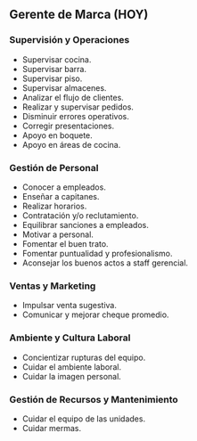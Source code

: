 ## Gerente de Marca (HOY)

### Supervisión y Operaciones
- Supervisar cocina.
- Supervisar barra.
- Supervisar piso.
- Supervisar almacenes.
- Analizar el flujo de clientes.
- Realizar y supervisar pedidos.
- Disminuir errores operativos.
- Corregir presentaciones.
- Apoyo en boquete.
- Apoyo en áreas de cocina.

### Gestión de Personal
- Conocer a empleados.
- Enseñar a capitanes.
- Realizar horarios.
- Contratación y/o reclutamiento.
- Equilibrar sanciones a empleados.
- Motivar a personal.
- Fomentar el buen trato.
- Fomentar puntualidad y profesionalismo.
- Aconsejar los buenos actos a staff gerencial.

### Ventas y Marketing
- Impulsar venta sugestiva.
- Comunicar y mejorar cheque promedio.

### Ambiente y Cultura Laboral
- Concientizar rupturas del equipo.
- Cuidar el ambiente laboral.
- Cuidar la imagen personal.

### Gestión de Recursos y Mantenimiento
- Cuidar el equipo de las unidades.
- Cuidar mermas.
